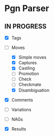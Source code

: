 # Pgn Parser

## IN PROGRESS

- [x] Tags
- [ ] Moves
  - [x] Simple moves
  - [x] Captures
  - [x] Castling
  - [ ] Promotion
  - [ ] Check
  - [ ] Checkmate
  - [x] Disambiguation
- [x] Comments
- [ ] Variations
- [ ] NAGs
- [x] Results

